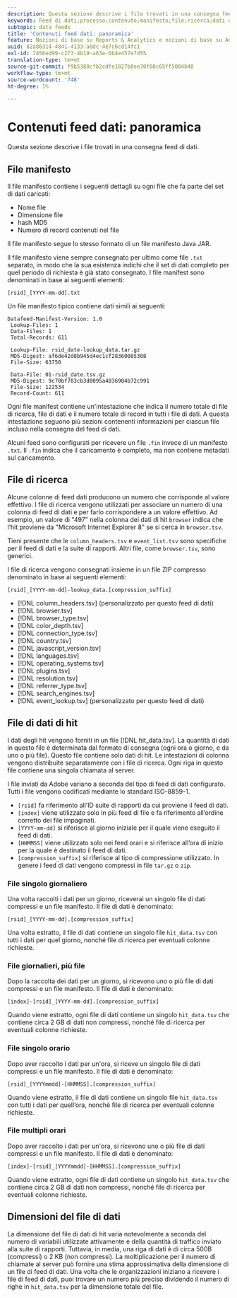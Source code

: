 ```yaml
---
description: Questa sezione descrive i file trovati in una consegna feed di dati.
keywords: Feed di dati;processo;contenuto;manifesto;file;ricerca;dati di hit;contenuto della consegna
subtopic: data feeds
title: 'Contenuti feed dati: panoramica'
feature: Nozioni di base su Reports & Analytics e nozioni di base su Analytics
uuid: 82a86314-4841-4133-a0dc-4e7c6cd14fc1
exl-id: 7456ed99-c2f3-4b19-a63e-6b4e457e7d55
translation-type: tm+mt
source-git-commit: f9b5380cfb2cdfe1827b8ee70f60c65ff5004b48
workflow-type: tm+mt
source-wordcount: '748'
ht-degree: 1%

---
```


# Contenuti feed dati: panoramica

Questa sezione descrive i file trovati in una consegna feed di dati.

## File manifesto

Il file manifesto contiene i seguenti dettagli su ogni file che fa parte del set di dati caricati:

* Nome file
* Dimensione file
* hash MD5
* Numero di record contenuti nel file

Il file manifesto segue lo stesso formato di un file manifesto Java JAR.

Il file manifesto viene sempre consegnato per ultimo come file `.txt` separato, in modo che la sua esistenza indichi che il set di dati completo per quel periodo di richiesta è già stato consegnato. I file manifest sono denominati in base ai seguenti elementi:

```text
[rsid]_[YYYY-mm-dd].txt
```

Un file manifesto tipico contiene dati simili ai seguenti:

```text
Datafeed-Manifest-Version: 1.0
 Lookup-Files: 1
 Data-Files: 1
 Total-Records: 611

 Lookup-File: rsid_date-lookup_data.tar.gz
 MD5-Digest: af6de42d8b945d4ec1cf28360085308
 File-Size: 63750

 Data-File: 01-rsid_date.tsv.gz
 MD5-Digest: 9c70bf783cb3d0095a4836904b72c991
 File-Size: 122534
 Record-Count: 611
```

Ogni file manifest contiene un&#39;intestazione che indica il numero totale di file di ricerca, file di dati e il numero totale di record in tutti i file di dati. A questa intestazione seguono più sezioni contenenti informazioni per ciascun file incluso nella consegna del feed di dati.

Alcuni feed sono configurati per ricevere un file `.fin` invece di un manifesto `.txt`. Il `.fin` indica che il caricamento è completo, ma non contiene metadati sul caricamento.

## File di ricerca

Alcune colonne di feed dati producono un numero che corrisponde al valore effettivo. I file di ricerca vengono utilizzati per associare un numero di una colonna di feed di dati e per farlo corrispondere a un valore effettivo. Ad esempio, un valore di &quot;497&quot; nella colonna dei dati di hit `browser` indica che l’hit proviene da &quot;Microsoft Internet Explorer 8&quot; se si cerca in `browser.tsv`.

Tieni presente che le `column_headers.tsv` e `event_list.tsv` sono specifiche per il feed di dati e la suite di rapporti. Altri file, come `browser.tsv`, sono generici.

I file di ricerca vengono consegnati insieme in un file ZIP compresso denominato in base ai seguenti elementi:

```text
[rsid]_[YYYY-mm-dd]-lookup_data.[compression_suffix]
```

* [!DNL column_headers.tsv] (personalizzato per questo feed di dati)
* [!DNL browser.tsv]
* [!DNL browser_type.tsv]
* [!DNL color_depth.tsv]
* [!DNL connection_type.tsv]
* [!DNL country.tsv]
* [!DNL javascript_version.tsv]
* [!DNL languages.tsv]
* [!DNL operating_systems.tsv]
* [!DNL plugins.tsv]
* [!DNL resolution.tsv]
* [!DNL referrer_type.tsv]
* [!DNL search_engines.tsv]
* [!DNL event_lookup.tsv] (personalizzato per questo feed di dati)

## File di dati di hit

I dati degli hit vengono forniti in un file [!DNL hit_data.tsv]. La quantità di dati in questo file è determinata dal formato di consegna (ogni ora o giorno, e da uno o più file). Questo file contiene solo dati di hit. Le intestazioni di colonna vengono distribuite separatamente con i file di ricerca. Ogni riga in questo file contiene una singola chiamata al server.

I file inviati da Adobe variano a seconda del tipo di feed di dati configurato. Tutti i file vengono codificati mediante lo standard ISO-8859-1.

* `[rsid]` fa riferimento all’ID suite di rapporti da cui proviene il feed di dati.
* `[index]` viene utilizzato solo in più feed di file e fa riferimento all’ordine corretto dei file impaginati.
* `[YYYY-mm-dd]` si riferisce al giorno iniziale per il quale viene eseguito il feed di dati.
* `[HHMMSS]` viene utilizzato solo nei feed orari e si riferisce all’ora di inizio per la quale è destinato il feed di dati.
* `[compression_suffix]` si riferisce al tipo di compressione utilizzato. In genere i feed di dati vengono compressi in file `tar.gz` o `zip`.

### File singolo giornaliero

Una volta raccolti i dati per un giorno, riceverai un singolo file di dati compressi e un file manifesto. Il file di dati è denominato:

`[rsid]_[YYYY-mm-dd].[compression_suffix]`

Una volta estratto, il file di dati contiene un singolo file `hit_data.tsv` con tutti i dati per quel giorno, nonché file di ricerca per eventuali colonne richieste.

### File giornalieri, più file

Dopo la raccolta dei dati per un giorno, si ricevono uno o più file di dati compressi e un file manifesto. Il file di dati è denominato:

`[index]-[rsid]_[YYYY-mm-dd].[compression_suffix]`

Quando viene estratto, ogni file di dati contiene un singolo `hit_data.tsv` che contiene circa 2 GB di dati non compressi, nonché file di ricerca per eventuali colonne richieste.

### File singolo orario

Dopo aver raccolto i dati per un&#39;ora, si riceve un singolo file di dati compressi e un file manifesto. Il file di dati è denominato:

`[rsid]_[YYYYmmdd]-[HHMMSS].[compression_suffix]`

Quando viene estratto, il file di dati contiene un singolo file `hit_data.tsv` con tutti i dati per quell’ora, nonché file di ricerca per eventuali colonne richieste.

### File multipli orari

Dopo aver raccolto i dati per un&#39;ora, si ricevono uno o più file di dati compressi e un file manifesto. Il file di dati è denominato:

`[index]-[rsid]_[YYYYmmdd]-[HHMMSS].[compression_suffix]`

Quando viene estratto, ogni file di dati contiene un singolo `hit_data.tsv` che contiene circa 2 GB di dati non compressi, nonché file di ricerca per eventuali colonne richieste.

## Dimensioni del file di dati

La dimensione del file di dati di hit varia notevolmente a seconda del numero di variabili utilizzate attivamente e della quantità di traffico inviato alla suite di rapporti. Tuttavia, in media, una riga di dati è di circa 500B (compressi) o 2 KB (non compressi). La moltiplicazione per il numero di chiamate al server può fornire una stima approssimativa della dimensione di un file di feed di dati. Una volta che le organizzazioni iniziano a ricevere i file di feed di dati, puoi trovare un numero più preciso dividendo il numero di righe in `hit_data.tsv` per la dimensione totale del file.
